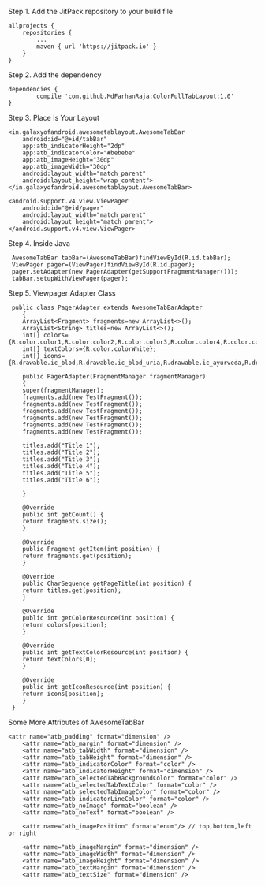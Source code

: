 Step 1. Add the JitPack repository to your build file

	allprojects {
		repositories {
			...
			maven { url 'https://jitpack.io' }
		}
	}
  
Step 2. Add the dependency

	dependencies {
	        compile 'com.github.MdFarhanRaja:ColorFullTabLayout:1.0'
	}

Step 3. Place Is Your Layout

    <in.galaxyofandroid.awesometablayout.AwesomeTabBar
        android:id="@+id/tabBar"
        app:atb_indicatorHeight="2dp"
        app:atb_indicatorColor="#bebebe"
        app:atb_imageHeight="30dp"
        app:atb_imageWidth="30dp"
        android:layout_width="match_parent"
        android:layout_height="wrap_content">
    </in.galaxyofandroid.awesometablayout.AwesomeTabBar>

    <android.support.v4.view.ViewPager
        android:id="@+id/pager"
        android:layout_width="match_parent"
        android:layout_height="match_parent">
    </android.support.v4.view.ViewPager>
    
 Step 4. Inside Java
    
     AwesomeTabBar tabBar=(AwesomeTabBar)findViewById(R.id.tabBar);
     ViewPager pager=(ViewPager)findViewById(R.id.pager);
     pager.setAdapter(new PagerAdapter(getSupportFragmentManager()));
     tabBar.setupWithViewPager(pager);
        
 Step 5. Viewpager Adapter Class
     
     public class PagerAdapter extends AwesomeTabBarAdapter
		{
    	ArrayList<Fragment> fragments=new ArrayList<>();
    	ArrayList<String> titles=new ArrayList<>();
    	int[] colors={R.color.color1,R.color.color2,R.color.color3,R.color.color4,R.color.color5,R.color.color6};
    	int[] textColors={R.color.colorWhite};
    	int[] icons={R.drawable.ic_blod,R.drawable.ic_blod_uria,R.drawable.ic_ayurveda,R.drawable.ic_complete_blod,R.drawable.ic_body_message,R.drawable.ic_cardiologist};

    	public PagerAdapter(FragmentManager fragmentManager)
    	{
        super(fragmentManager);
        fragments.add(new TestFragment());
        fragments.add(new TestFragment());
        fragments.add(new TestFragment());
        fragments.add(new TestFragment());
        fragments.add(new TestFragment());
        fragments.add(new TestFragment());

        titles.add("Title 1");
        titles.add("Title 2");
        titles.add("Title 3");
        titles.add("Title 4");
        titles.add("Title 5");
        titles.add("Title 6");

    	}

    	@Override
    	public int getCount() {
        return fragments.size();
    	}

    	@Override
    	public Fragment getItem(int position) {
        return fragments.get(position);
    	}

    	@Override
    	public CharSequence getPageTitle(int position) {
        return titles.get(position);
    	}

    	@Override
    	public int getColorResource(int position) {
        return colors[position];
    	}

    	@Override
    	public int getTextColorResource(int position) {
        return textColors[0];
    	}

    	@Override
    	public int getIconResource(int position) {
        return icons[position];
    	}
	 }
	 
 Some More Attributes of AwesomeTabBar
 
 	<attr name="atb_padding" format="dimension" />
        <attr name="atb_margin" format="dimension" />
        <attr name="atb_tabWidth" format="dimension" />
        <attr name="atb_tabHeight" format="dimension" />
        <attr name="atb_indicatorColor" format="color" />
        <attr name="atb_indicatorHeight" format="dimension" />
        <attr name="atb_selectedTabBackgroundColor" format="color" />
        <attr name="atb_selectedTabTextColor" format="color" />
        <attr name="atb_selectedTabImageColor" format="color" />
        <attr name="atb_indicatorLineColor" format="color" />
        <attr name="atb_noImage" format="boolean" />
        <attr name="atb_noText" format="boolean" />	
	
        <attr name="atb_imagePosition" format="enum"/> // top,bottom,left or right
	
        <attr name="atb_imageMargin" format="dimension" />
        <attr name="atb_imageWidth" format="dimension" />
        <attr name="atb_imageHeight" format="dimension" />
        <attr name="atb_textMargin" format="dimension" />
        <attr name="atb_textSize" format="dimension" />
